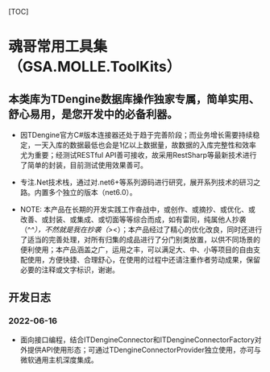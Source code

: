 [TOC]

# 魂哥常用工具集（GSA.MOLLE.ToolKits）

## 本类库为TDengine数据库操作独家专属，简单实用、舒心易用，是您开发中的必备利器。

- 因TDengine官方C#版本连接器还处于趋于完善阶段；而业务增长需要持续稳定，一天入库的数据最低也会是1亿以上数据量，故数据的入库完整性和效率尤为重要；经测试RESTful API善可接收，故采用RestSharp等最新技术进行了简单的封装，目前测试使用效果善可。

- 专注.Net技术栈，通过对.net6+等系列源码进行研究，展开系列技术的研习之路。内置多个独立的版本（net6.0）。

- NOTE: 本产品在长期的开发实践工作奋战中，或创作、或摘抄、或优化、或改善、或封装、或集成、或切面等等综合而成，如有雷同，纯属他人抄袭（^_^），不然就是我在抄袭（&gt;_&lt;）；本产品经过了精心的优化改良，同时还进行了适当的完善处理，对所有归集的成品进行了分门别类放置，以供不同场景的便利使用；本产品涵盖之广，运用之丰，可以满足大、中、小等项目的自由支配使用，方便快捷、合理舒心，在使用的过程中还请注重作者劳动成果，保留必要的注释或文字标识，谢谢。


## 开发日志

### 2022-06-16
- 面向接口编程，结合ITDengineConnector和ITDengineConnectorFactory对外提供API使用形态；可通过TDengineConnectorProvider独立使用，亦可与微软通用主机深度集成。
